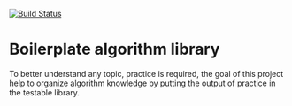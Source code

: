[![Build Status](https://travis-ci.org/algorithms-club/algorithms-melnyk.svg?branch=master)](https://travis-ci.org/algorithms-club/algorithms-melnyk)

# Boilerplate algorithm library

To better understand any topic, practice is required, the goal of this project help to organize algorithm knowledge by putting the output of practice in the testable library.
